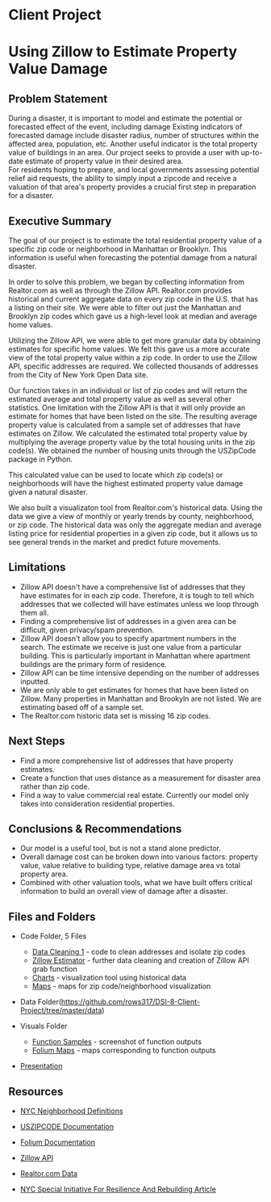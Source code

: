 # Client Project    
# Using Zillow to Estimate Property Value Damage

## Problem Statement
During a disaster, it is important to model and estimate the potential or forecasted effect of the event, including damage Existing indicators of forecasted damage include disaster radius, number of structures within the affected area, population, etc. Another useful indicator is the total property value of buildings in an area. Our project seeks to provide a user with up-to-date estimate of property value in their desired area.    
For residents hoping to prepare, and local governments assessing potential relief aid requests, the ability to simply input a zipcode and receive a valuation of that area's property provides a crucial first step in preparation for a disaster.  

## Executive Summary
The goal of our project is to estimate the total residential property value of a specific zip code or neighborhood in Manhattan or Brooklyn. This information is useful when forecasting the potential damage from a natural disaster. 

In order to solve this problem, we began by collecting information from Realtor.com as well as through the Zillow API. Realtor.com provides historical and current aggregate data on every zip code in the U.S. that has a listing on their site. We were able to filter out just the Manhattan and Brooklyn zip codes which gave us a high-level look at median and average home values.

Utilizing the Zillow API, we were able to get more granular data by obtaining estimates for specific home values. We felt this gave us a more accurate view of the total property value within a zip code. In order to use the Zillow API, specific addresses are required. We collected thousands of addresses from the City of New York Open Data site.

Our function takes in an individual or list of zip codes and will return the estimated average and total property value as well as several other statistics. One limitation with the Zillow API is that it will only provide an estimate for homes that have been listed on the site. The resulting average property value is calculated from a sample set of addresses that have estimates on Zillow. We calculated the estimated total property value by multiplying the average property value by the total housing units in the zip code(s). We obtained the number of housing units through the USZipCode package in Python. 

This calculated value can be used to locate which zip code(s) or neighborhoods will have the highest estimated property value damage given a natural disaster.

We also built a visualizaton tool from Realtor.com's historical data.  Using the data we give a view of monthly or yearly trends by county, neighborhood, or zip code. The historical data was only the aggregate median and average listing price for residential properties in a given zip code, but it allows us to see general trends in the market and predict future movements.

## Limitations
- Zillow API doesn't have a comprehensive list of addresses that they have estimates for in each zip code. Therefore, it is tough to tell which addresses that we collected will have estimates unless we loop through them all.
- Finding a comprehensive list of addresses in a given area can be difficult, given privacy/spam prevention.
- Zillow API doesn't allow you to specify apartment numbers in the search. The estimate we receive is just one value from a particular building. This is particularly important in Manhattan where apartment buildings are the primary form of residence.
- Zillow API can be time intensive depending on the number of addresses inputted.
- We are only able to get estimates for homes that have been listed on Zillow. Many properties in Manhattan and Brookyln are not listed. We are estimating based off of a sample set.
- The Realtor.com historic data set is missing 16 zip codes.


## Next Steps
- Find a more comprehensive list of addresses that have property estimates.
- Create a function that uses distance as a measurement for disaster area rather than zip code.
- Find a way to value commercial real estate. Currently our model only takes into consideration residential properties.

## Conclusions & Recommendations
- Our model is a useful tool, but is not a stand alone predictor.
- Overall damage cost can be broken down into various factors: property value, value relative to building type, relative damage area  vs total property area.
- Combined with other valuation tools, what we have built offers critical information to build an overall view of damage after a disaster.




## Files and Folders
- Code Folder, 5 Files
  - [Data Cleaning 1](https://github.com/rows317/DSI-8-Client-Project/blob/master/code/Data%20Cleaning%201.ipynb) - code to clean addresses and isolate zip codes
  - [Zillow Estimator](https://github.com/rows317/DSI-8-Client-Project/blob/master/code/Zillow%20Estimator.ipynb) - further data cleaning and creation of Zillow API grab function
  - [Charts](https://github.com/rows317/DSI-8-Client-Project/blob/master/code/Historical%20Cleaning%20And%20Graphing.ipynb) - visualization tool using historical data
  - [Maps](https://github.com/rows317/DSI-8-Client-Project/blob/master/code/folium%20map%20code.ipynb) - maps for zip code/neighborhood visualization

- Data Folder(https://github.com/rows317/DSI-8-Client-Project/tree/master/data)
 
- Visuals Folder
  - [Function Samples](https://github.com/rows317/DSI-8-Client-Project/tree/master/function%20samples) - screenshot of function outputs
  - [Folium Maps](https://sites.google.com/view/mapsbyzip/lower-manhattan?authuser=0) - maps corresponding to function outputs




- [Presentation](https://git.generalassemb.ly/Rose-TesorieroMontoya/Client-Project/blob/master/Client%20Project.pdf)

## Resources

- [NYC Neighborhood Definitions](https://www.health.ny.gov/statistics/cancer/registry/appendix/neighborhoods.htm)

- [USZIPCODE Documentation](https://uszipcode.readthedocs.io/)

- [Folium Documentation](https://python-visualization.github.io/folium/)

- [Zillow API](https://www.zillow.com/howto/api/APIOverview.htm)

- [Realtor.com Data](https://www.realtor.com/research/data/)

- [NYC Special Initiative For Resilience And Rebuilding Article](http://s-media.nyc.gov/agencies/sirr/SIRR_singles_Lo_res.pdf)



